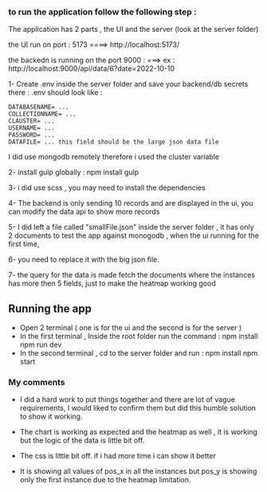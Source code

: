 

### to run the application follow the following step :

The application has 2 parts , the UI and the server (look at the server folder)

the UI run on port : 5173 ====> http://localhost:5173/

the backedn is running on the port 9000 : ===> ex :  http://localhost:9000/api/data/6?date=2022-10-10 


1- Create .env inside the server folder and save your backend/db secrets there :
.env should look like :
```
DATABASENAME= ...
COLLECTIONNAME= ... 
CLAUSTER= ...
USERNAME= ...
PASSWORD= ... 
DATAFILE= ... this field should be the large json data file 

```

I did use mongodb remotely therefore i used the cluster variable 

2- install gulp globally : npm install gulp 

3- i did use scss , you may need to install the dependencies 

4- The backend is only sending 10 records and are displayed in the ui, you can  modify the data api to show more records 

5- I did left a file called "smallFile.json" inside the server folder , it has only 2  documents to test the app against monogodb ,  when the ui running for the first time,


6- you need to replace it with  the big json file.


7- the query for the data is made fetch the documents where the instances has more then 5 fields, just to make the heatmap working good 



## Running the app

- Open 2 terminal ( one is for the ui and the second is for the server ) 
- In the first terminal , Inside  the root folder run the command :
  npm install 
  npm run dev 
- In the second terminal , cd to the server folder and run :
  npm install 
  npm start 



### My comments 


- I did a hard work to put things together and there are lot of vague requirements,  I would liked to confirm them but 
did this humble solution to show it working.

- The chart is working as expected and the heatmap as well  , it is working but the logic of the data is little bit off.

- The css is little bit off. if i had more time i can show it better 

- It is showing all values of pos_x in all the instances but pos_y is showing only the first instance due to the heatmap 
limitation.
